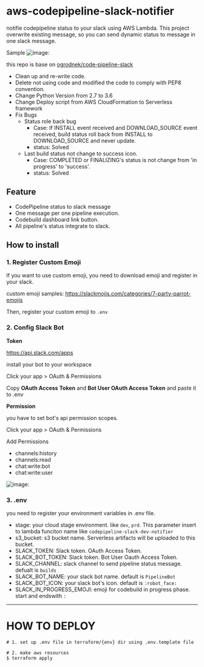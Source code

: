 # aws-codepipeline-slack-notifier

notifie codepipeline status to your slack using AWS Lambda.
This project overwrite existing message, so you can send dynamic status to message in one slack message.

Sample
![image:](codepipeline.gif)

this repo is base on [ogrodnek/code-pipeline-slack](https://github.com/ogrodnek/code-pipeline-slack)

- Clean up and re-write code.
- Delete not using code and modified the code to comply with PEP8 convention.
- Change Python Version from 2.7 to 3.6
- Change Deploy script from AWS CloudFormation to Serverless framework
- Fix Bugs
  - Status role back bug
    - Case: If INSTALL event received and DOWNLOAD_SOURCE event received, build status roll back from INSTALL to DOWNLOAD_SOURCE and never update.
    - status: Solved
  - Last build status not change to success icon.
    - Case: COMPLETED or FINALIZING's status is not change from 'in progress' to 'success'.
    - status: Solved

## Feature

- CodePipeline status to slack message
- One message per one pipeline execution.
- Codebuild dashboard link button.
- All pipeline's status integrate to slack.

## How to install

### 1. Register Custom Emoji

If you want to use custom emoji, you need to download emoji and register in your slack.

custom emoji samples: <https://slackmojis.com/categories/7-party-parrot-emojis>

Then, register your custom emoji to `.env`



### 2. Config Slack Bot

**Token**

<https://api.slack.com/apps>

install your bot to your workspace

Click your app > OAuth & Permissions

Copy **OAuth Access** **Token** and **Bot User OAuth Access** **Token** and paste it to .env



**Permission**

you have to set bot's api permission scopes.

Click your app > OAuth & Permissions

Add Permissions

- channels:history
- channels:read
- chat:write:bot
- chat:write:user

![image:](slack_permission.png)

### 3. .env

you need to register your environment variables in .env file.

- stage: your cloud stage environment. like `dev`, `prd`. This parameter insert to lambda funciton name like `codepipeline-slack-dev-notifier`
- s3_bucket: s3 bucket name. Serverless artifacts will be uploaded to this bucket.
- SLACK_TOKEN: Slack token. OAuth Access Token.
- SLACK_BOT_TOKEN:  Slack token. Bot User Oauth Access Token.
- SLACK_CHANNEL: slack channel to send pipeline status message. defualt is `builds`
- SLACK_BOT_NAME: your slack bot name. default is `PipelineBot`
- SLACK_BOT_ICON: your slack bot's icon. default is `:robot_face:`
- SLACK_IN_PROGRESS_EMOJI: emoji for codebuild in progress phase. start and endswith `:`

---

# HOW TO DEPLOY
```
# 1. set up .env file in terraform/{env} dir using .env.template file

# 2. make aws resources
$ terraform apply
```
